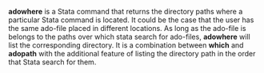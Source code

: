 **adowhere** is a Stata command that returns the directory paths where a particular Stata command is located. It could be the case that the user has the same ado-file placed in different locations. As long as the ado-file is belongs to the paths over which stata search for ado-files, **adowhere** will list the corresponding directory. It is a combination between **which** and **adopath** with the additional feature of listing the directory path in the order that Stata search for them. 
